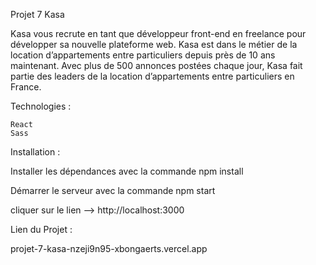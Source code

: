 Projet 7 Kasa

Kasa vous recrute en tant que développeur front-end en freelance pour développer sa nouvelle plateforme web.
Kasa est dans le métier de la location d’appartements entre particuliers depuis près de 10 ans maintenant.
Avec plus de 500 annonces postées chaque jour, Kasa fait partie des leaders de la location d’appartements entre particuliers en France.

Technologies :

    React
    Sass
    
Installation :

Installer les dépendances avec la commande npm install

Démarrer le serveur avec la commande npm start

cliquer sur le lien --> http://localhost:3000  

Lien du Projet : 

projet-7-kasa-nzeji9n95-xbongaerts.vercel.app



